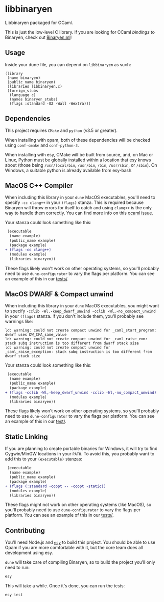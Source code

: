 # libbinaryen

Libbinaryen packaged for OCaml.

This is just the low-level C library. If you are looking for OCaml _bindings_ to Binaryen, check out [Binaryen.ml](https://github.com/grain-lang/binaryen.ml)!

## Usage

Inside your dune file, you can depend on `libbinaryen` as such:

```
(library
 (name binaryen)
 (public_name binaryen)
 (libraries libbinaryen.c)
 (foreign_stubs
  (language c)
  (names binaryen_stubs)
  (flags :standard -O2 -Wall -Wextra)))
```

## Dependencies

This project requires `CMake` and `python` (v3.5 or greater).

When installing with opam, both of these dependencies will be checked using `conf-cmake` and `conf-python-3`.

When installing with esy, CMake will be built from source, and, on Mac or Linux, Python must be globally installed within a location that esy knows about (those being `/usr/local/bin`, `/usr/bin`, `/bin`, `/usr/sbin`, or `/sbin`). On Windows, a suitable python is already available from esy-bash.

## MacOS C++ Compiler

When including this library in your `dune` MacOS executables, you'll need to specify `-cc clang++` in your `(flags)` stanza. This is required because Binaryen will throw errors for itself to catch and using `clang++` is the only way to handle them correctly. You can find more info on this [ocaml issue](https://github.com/ocaml/ocaml/issues/10423).

Your stanza could look something like this:

```diff
 (executable
  (name example)
  (public_name example)
  (package example)
+ (flags -cc clang++)
  (modules example)
  (libraries binaryen))
```

These flags likely won't work on other operating systems, so you'll probably need to use `dune-configurator` to vary the flags per platform. You can see an example of this in our [tests/](./tests/dune).

## MacOS DWARF & Compact unwind

When including this library in your `dune` MacOS executables, you might want to specify `-cclib -Wl,-keep_dwarf_unwind -cclib -Wl,-no_compact_unwind` in your `(flags)` stanza. If you don't include them, you'll probably see warnings like:

```log
ld: warning: could not create compact unwind for _caml_start_program: dwarf uses DW_CFA_same_value
ld: warning: could not create compact unwind for _caml_raise_exn: stack subq instruction is too different from dwarf stack size
ld: warning: could not create compact unwind for _caml_raise_exception: stack subq instruction is too different from dwarf stack size
```

Your stanza could look something like this:

```diff
 (executable
  (name example)
  (public_name example)
  (package example)
+ (flags -cclib -Wl,-keep_dwarf_unwind -cclib -Wl,-no_compact_unwind)
  (modules example)
  (libraries binaryen))
```

These flags likely won't work on other operating systems, so you'll probably need to use `dune-configurator` to vary the flags per platform. You can see an example of this in our [test/](./test/dune).

## Static Linking

If you are planning to create portable binaries for Windows, it will try to find Cygwin/MinGW locations in your `PATH`. To avoid this, you probably want to add this to your `(executable)` stanzas:

```diff
 (executable
  (name example)
  (public_name example)
  (package example)
+ (flags (:standard -ccopt -- -ccopt -static))
  (modules example)
  (libraries binaryen))
```

These flags might not work on other operating systems (like MacOS), so you'll probably need to use `dune-configurator` to vary the flags per platform. You can see an example of this in our [tests/](./tests/dune).

## Contributing

You'll need Node.js and [`esy`](https://esy.sh/docs/en/getting-started.html#install-esy) to build this project.
You should be able to use Opam if you are more comfortable with it, but the core team does all development using esy.

`dune` will take care of compiling Binaryen, so to build the project you'll only need to run:

```bash
esy
```

This will take a while. Once it's done, you can run the tests:

```bash
esy test
```
